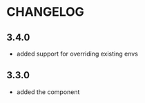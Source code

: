 CHANGELOG
=========

3.4.0
-----

 * added support for overriding existing envs 

3.3.0
-----

 * added the component
